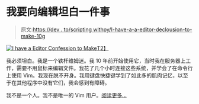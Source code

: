 # 我要向编辑坦白一件事

> 原文:[https://dev . to/scripting withpy/I-have-a-a-editor-declousion-to-make-10g](https://dev.to/scriptingwithpy/i-have-a-editor-confession-to-make-1og)

[![I have a Editor Confession to Make](../Images/4af5a51e4b61d67f08c68ac4ed7ed9fc.png)T2】](https://res.cloudinary.com/practicaldev/image/fetch/s--ssQWQckz--/c_limit%2Cf_auto%2Cfl_progressive%2Cq_auto%2Cw_880/https://www.unixstickers.com/image/cache/data/stickers/vim/vim.sh-340x340.png)

我必须坦白。我是一个铁杆维姆迷。我 10 年前开始使用它，当时我在服务器上工作，需要不用鼠标来编辑文件。我花了几个小时连接这些系统，并学会了在命令行上使用 Vim。我现在脱不开身。我用键盘快捷键学到了如此多的肌肉记忆，以至于在其他程序中没有它们，我会感到有障碍。

我不是一个人。我不是唯一的 Vim 用户。[阅读更多...](http://scriptingwithpython.com/editor-confession/)